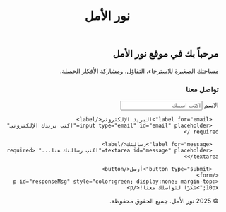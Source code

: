  <!DOCTYPE html>
<html lang="ar" dir="rtl">
<head>
<meta charset="UTF-8" />
<meta name="viewport" content="width=device-width, initial-scale=1" />
<title>نور الأمل</title>
<style>
  @import url('https://fonts.googleapis.com/css2?family=Cairo&display=swap');

  body {
    margin: 0;
    font-family: 'Cairo', sans-serif;
    background: linear-gradient(135deg, #ccefff, #e0f7fa);
    color: #333;
    min-height: 100vh;
    display: flex;
    flex-direction: column;
  }

  header {
    background-color: #0288d1;
    color: white;
    padding: 20px;
    text-align: center;
    box-shadow: 0 2px 8px rgba(0,0,0,0.2);
  }

  header h1 {
    margin: 0;
    font-weight: 700;
  }

  main {
    flex: 1;
    max-width: 700px;
    margin: 40px auto;
    padding: 0 20px;
  }

  section.intro {
    text-align: center;
    margin-bottom: 40px;
  }

  section.intro h2 {
    font-weight: 600;
    font-size: 1.8rem;
  }

  section.intro p {
    font-size: 1.2rem;
    color: #555;
    margin-top: 10px;
  }

  section.contact {
    background: white;
    padding: 25px;
    border-radius: 12px;
    box-shadow: 0 4px 15px rgba(0,0,0,0.1);
  }

  section.contact h3 {
    margin-top: 0;
    margin-bottom: 15px;
    color: #0288d1;
  }

  label {
    display: block;
    margin-bottom: 6px;
    font-weight: 600;
  }

  input, textarea {
    width: 100%;
    padding: 10px;
    border: 2px solid #0288d1;
    border-radius: 6px;
    margin-bottom: 15px;
    font-size: 1rem;
    font-family: 'Cairo', sans-serif;
  }

  textarea {
    resize: vertical;
    min-height: 80px;
  }

  button {
    background-color: #0288d1;
    color: white;
    border: none;
    padding: 12px 20px;
    font-size: 1.1rem;
    border-radius: 8px;
    cursor: pointer;
    transition: background-color 0.3s ease;
  }

  button:hover {
    background-color: #026aa7;
  }

  footer {
    text-align: center;
    padding: 15px 10px;
    font-size: 0.9rem;
    color: #555;
    background: #e0f7fa;
  }
</style>
</head>
<body>

<header>
  <h1>نور الأمل</h1>
</header>

<main>
  <section class="intro">
    <h2>مرحباً بك في موقع نور الأمل</h2>
    <p>مساحتك الصغيرة للاسترخاء، التفاؤل، ومشاركة الأفكار الجميلة.</p>
  </section>

  <section class="contact">
    <h3>تواصل معنا</h3>
    <form id="contactForm">
      <label for="name">الاسم</label>
      <input type="text" id="name" placeholder="اكتب اسمك" required />

      <label for="email">البريد الإلكتروني</label>
      <input type="email" id="email" placeholder="اكتب بريدك الإلكتروني" required />

      <label for="message">رسالتك</label>
      <textarea id="message" placeholder="اكتب رسالتك هنا..." required></textarea>

      <button type="submit">أرسل</button>
    </form>
    <p id="responseMsg" style="color:green; display:none; margin-top: 10px;">شكرًا لتواصلك معنا!</p>
  </section>
</main>

<footer>
  &copy; 2025 نور الأمل. جميع الحقوق محفوظة.
</footer>

<script>
  const form = document.getElementById('contactForm');
  const responseMsg = document.getElementById('responseMsg');

  form.addEventListener('submit', (e) => {
    e.preventDefault();
    responseMsg.style.display = 'block';
    form.reset();
  });
</script>

</body>
</html>
